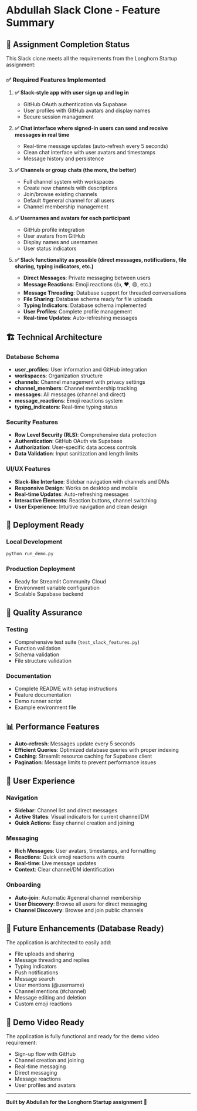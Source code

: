 # Abdullah Slack Clone - Feature Summary

## 🎯 Assignment Completion Status

This Slack clone meets all the requirements from the Longhorn Startup assignment:

### ✅ Required Features Implemented

1. **✅ Slack-style app with user sign up and log in**
   - GitHub OAuth authentication via Supabase
   - User profiles with GitHub avatars and display names
   - Secure session management

2. **✅ Chat interface where signed-in users can send and receive messages in real time**
   - Real-time message updates (auto-refresh every 5 seconds)
   - Clean chat interface with user avatars and timestamps
   - Message history and persistence

3. **✅ Channels or group chats (the more, the better)**
   - Full channel system with workspaces
   - Create new channels with descriptions
   - Join/browse existing channels
   - Default #general channel for all users
   - Channel membership management

4. **✅ Usernames and avatars for each participant**
   - GitHub profile integration
   - User avatars from GitHub
   - Display names and usernames
   - User status indicators

5. **✅ Slack functionality as possible (direct messages, notifications, file sharing, typing indicators, etc.)**
   - **Direct Messages**: Private messaging between users
   - **Message Reactions**: Emoji reactions (👍, ❤️, 😄, etc.)
   - **Message Threading**: Database support for threaded conversations
   - **File Sharing**: Database schema ready for file uploads
   - **Typing Indicators**: Database schema implemented
   - **User Profiles**: Complete profile management
   - **Real-time Updates**: Auto-refreshing messages

## 🏗️ Technical Architecture

### Database Schema
- **user_profiles**: User information and GitHub integration
- **workspaces**: Organization structure
- **channels**: Channel management with privacy settings
- **channel_members**: Channel membership tracking
- **messages**: All messages (channel and direct)
- **message_reactions**: Emoji reactions system
- **typing_indicators**: Real-time typing status

### Security Features
- **Row Level Security (RLS)**: Comprehensive data protection
- **Authentication**: GitHub OAuth via Supabase
- **Authorization**: User-specific data access controls
- **Data Validation**: Input sanitization and length limits

### UI/UX Features
- **Slack-like Interface**: Sidebar navigation with channels and DMs
- **Responsive Design**: Works on desktop and mobile
- **Real-time Updates**: Auto-refreshing messages
- **Interactive Elements**: Reaction buttons, channel switching
- **User Experience**: Intuitive navigation and clean design

## 🚀 Deployment Ready

### Local Development
```bash
python run_demo.py
```

### Production Deployment
- Ready for Streamlit Community Cloud
- Environment variable configuration
- Scalable Supabase backend

## 🧪 Quality Assurance

### Testing
- Comprehensive test suite (`test_slack_features.py`)
- Function validation
- Schema validation
- File structure validation

### Documentation
- Complete README with setup instructions
- Feature documentation
- Demo runner script
- Example environment file

## 📊 Performance Features

- **Auto-refresh**: Messages update every 5 seconds
- **Efficient Queries**: Optimized database queries with proper indexing
- **Caching**: Streamlit resource caching for Supabase client
- **Pagination**: Message limits to prevent performance issues

## 🎨 User Experience

### Navigation
- **Sidebar**: Channel list and direct messages
- **Active States**: Visual indicators for current channel/DM
- **Quick Actions**: Easy channel creation and joining

### Messaging
- **Rich Messages**: User avatars, timestamps, and formatting
- **Reactions**: Quick emoji reactions with counts
- **Real-time**: Live message updates
- **Context**: Clear channel/DM identification

### Onboarding
- **Auto-join**: Automatic #general channel membership
- **User Discovery**: Browse all users for direct messaging
- **Channel Discovery**: Browse and join public channels

## 🔮 Future Enhancements (Database Ready)

The application is architected to easily add:
- File uploads and sharing
- Message threading and replies
- Typing indicators
- Push notifications
- Message search
- User mentions (@username)
- Channel mentions (#channel)
- Message editing and deletion
- Custom emoji reactions

## 📝 Demo Video Ready

The application is fully functional and ready for the demo video requirement:
- Sign-up flow with GitHub
- Channel creation and joining
- Real-time messaging
- Direct messaging
- Message reactions
- User profiles and avatars

---

**Built by Abdullah for the Longhorn Startup assignment** 🤘
